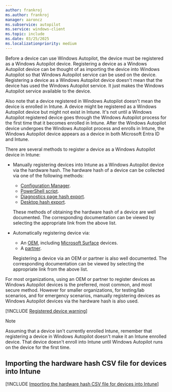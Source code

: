 ```yaml
---
author: frankroj
ms.author: frankroj
manager: aaroncz
ms.subservice: autopilot
ms.service: windows-client
ms.topic: include
ms.date: 03/25/2025
ms.localizationpriority: medium
---
```


<!-- This file is shared by the following articles:

pre-provisioning/azure-ad-join-register-device.md
pre-provisioning/hybrid-azure-ad-join-register-device.md
self-deploying/self-deploying-register-device.md
user-driven/azure-ad-join-register-device.md
user-driven/hybrid-azure-ad-join-register-device.md

Headings are driven by article context. -->

Before a device can use Windows Autopilot, the device must be registered as a Windows Autopilot device. Registering a device as a Windows Autopilot device can be thought of as importing the device into Windows Autopilot so that Windows Autopilot service can be used on the device. Registering a device as a Windows Autopilot device doesn't mean that the device has used the Windows Autopilot service. It just makes the Windows Autopilot service available to the device.

Also note that a device registered in Windows Autopilot doesn't mean the device is enrolled in Intune. A device might be registered as a Windows Autopilot device but might not exist in Intune. It's not until a Windows Autopilot registered device goes through the Windows Autopilot process for the first time that it becomes enrolled in Intune. After the Windows Autopilot device undergoes the Windows Autopilot process and enrolls in Intune, the Windows Autopilot device appears as a device in both Microsoft Entra ID and Intune.

There are several methods to register a device as a Windows Autopilot device in Intune:

- Manually registering devices into Intune as a Windows Autopilot device via the hardware hash. The hardware hash of a device can be collected via one of the following methods:

  - [Configuration Manager](/mem/configmgr/comanage/how-to-prepare-Win10#windows-autopilot).
  - [PowerShell script](../../add-devices.md#powershell).
  - [Diagnostics page hash export](../../add-devices.md#diagnostics-page-hash-export).
  - [Desktop hash export](../../add-devices.md#desktop-hash-export).

  These methods of obtaining the hardware hash of a device are well documented. The corresponding documentation can be viewed by selecting the appropriate link from the above list.

- Automatically registering device via:

  - An [OEM](../../oem-registration.md), including [Microsoft Surface](/surface/surface-autopilot-registration-support) devices.
  - A [partner](../../partner-registration.md).

  Registering a device via an OEM or partner is also well documented. The corresponding documentation can be viewed by selecting the appropriate link from the above list.

For most organizations, using an OEM or partner to register devices as Windows Autopilot devices is the preferred, most common, and most secure method. However for smaller organizations, for testing/lab scenarios, and for emergency scenarios, manually registering devices as Windows Autopilot devices via the hardware hash is also used.

[!INCLUDE [Registered device warning](../../includes/registered-vs-joined.md)]

> [!NOTE]
>
> Assuming that a device isn't currently enrolled Intune, remember that registering a device in Windows Autopilot doesn't make it an Intune enrolled device. That device doesn't enroll into Intune until Windows Autopilot runs on the device for the first time.

## Importing the hardware hash CSV file for devices into Intune

[!INCLUDE [Importing the hardware hash CSV file for devices into Intune](import-hardware-hash.md)]
